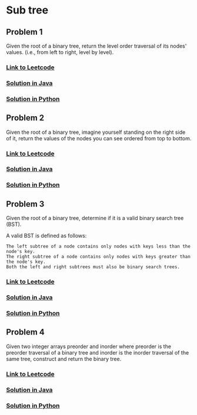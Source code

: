 # Sub tree

## Problem 1

Given the root of a binary tree, return the level order traversal of its nodes' values. (i.e., from left to right, level by level).

### [Link to Leetcode](https://leetcode.com/problems/binary-tree-level-order-traversal/)
### [Solution in Java](Solution.java#L5)
### [Solution in Python](solution.py#L10)


## Problem 2

Given the root of a binary tree, imagine yourself standing on the right side of it, return the values of the nodes you can see ordered from top to bottom.

### [Link to Leetcode](https://leetcode.com/problems/binary-tree-right-side-view/)
### [Solution in Java](Solution.java#L25)
### [Solution in Python](solution.py#L30)

## Problem 3

Given the root of a binary tree, determine if it is a valid binary search tree (BST).

A valid BST is defined as follows:

    The left subtree of a node contains only nodes with keys less than the node's key.
    The right subtree of a node contains only nodes with keys greater than the node's key.
    Both the left and right subtrees must also be binary search trees.

### [Link to Leetcode](https://leetcode.com/problems/validate-binary-search-tree/)
### [Solution in Java](Solution.java#L47)
### [Solution in Python](solution.py#L53)


## Problem 4

Given two integer arrays preorder and inorder where preorder is the preorder traversal of a binary tree and inorder is the inorder traversal of the same tree, construct and return the binary tree.

### [Link to Leetcode](https://leetcode.com/problems/construct-binary-tree-from-preorder-and-inorder-traversal/)
### [Solution in Java](Solution.java#L47)
### [Solution in Python](solution.py#L53)

